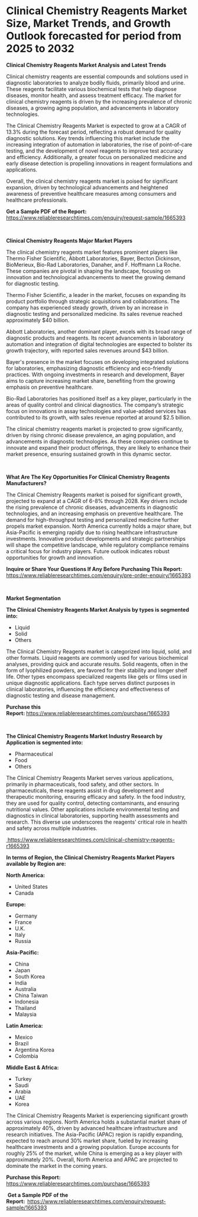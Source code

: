 <p><h1>Clinical Chemistry Reagents Market Size, Market Trends, and Growth Outlook forecasted for period from 2025 to 2032</h1></p><p><strong>Clinical Chemistry Reagents Market Analysis and Latest Trends</strong></p>
<p><p>Clinical chemistry reagents are essential compounds and solutions used in diagnostic laboratories to analyze bodily fluids, primarily blood and urine. These reagents facilitate various biochemical tests that help diagnose diseases, monitor health, and assess treatment efficacy. The market for clinical chemistry reagents is driven by the increasing prevalence of chronic diseases, a growing aging population, and advancements in laboratory technologies. </p><p>The Clinical Chemistry Reagents Market is expected to grow at a CAGR of 13.3% during the forecast period, reflecting a robust demand for quality diagnostic solutions. Key trends influencing this market include the increasing integration of automation in laboratories, the rise of point-of-care testing, and the development of novel reagents to improve test accuracy and efficiency. Additionally, a greater focus on personalized medicine and early disease detection is propelling innovations in reagent formulations and applications. </p><p>Overall, the clinical chemistry reagents market is poised for significant expansion, driven by technological advancements and heightened awareness of preventive healthcare measures among consumers and healthcare professionals.</p></p>
<p><strong>Get a Sample PDF of the Report:&nbsp;</strong> <a href="https://www.reliableresearchtimes.com/enquiry/request-sample/1665393?utm_campaign=2999&utm_medium=2&utm_source=Github&utm_content=ia&utm_term=13042025&utm_id=clinical-chemistry-reagents">https://www.reliableresearchtimes.com/enquiry/request-sample/1665393</a></p>
<p>&nbsp;</p>
<p><strong>Clinical Chemistry Reagents Major Market Players</strong></p>
<p><p>The clinical chemistry reagents market features prominent players like Thermo Fisher Scientific, Abbott Laboratories, Bayer, Becton Dickinson, BioMerieux, Bio-Rad Laboratories, Danaher, and F. Hoffmann La Roche. These companies are pivotal in shaping the landscape, focusing on innovation and technological advancements to meet the growing demand for diagnostic testing.</p><p>Thermo Fisher Scientific, a leader in the market, focuses on expanding its product portfolio through strategic acquisitions and collaborations. The company has experienced steady growth, driven by an increase in diagnostic testing and personalized medicine. Its sales revenue reached approximately $40 billion.</p><p>Abbott Laboratories, another dominant player, excels with its broad range of diagnostic products and reagents. Its recent advancements in laboratory automation and integration of digital technologies are expected to bolster its growth trajectory, with reported sales revenues around $43 billion.</p><p>Bayer's presence in the market focuses on developing integrated solutions for laboratories, emphasizing diagnostic efficiency and eco-friendly practices. With ongoing investments in research and development, Bayer aims to capture increasing market share, benefiting from the growing emphasis on preventive healthcare.</p><p>Bio-Rad Laboratories has positioned itself as a key player, particularly in the areas of quality control and clinical diagnostics. The company’s strategic focus on innovations in assay technologies and value-added services has contributed to its growth, with sales revenue reported at around $2.5 billion.</p><p>The clinical chemistry reagents market is projected to grow significantly, driven by rising chronic disease prevalence, an aging population, and advancements in diagnostic technologies. As these companies continue to innovate and expand their product offerings, they are likely to enhance their market presence, ensuring sustained growth in this dynamic sector.</p></p>
<p>&nbsp;</p>
<p><strong>What Are The Key Opportunities For Clinical Chemistry Reagents Manufacturers?</strong></p>
<p><p>The Clinical Chemistry Reagents market is poised for significant growth, projected to expand at a CAGR of 6-8% through 2028. Key drivers include the rising prevalence of chronic diseases, advancements in diagnostic technologies, and an increasing emphasis on preventive healthcare. The demand for high-throughput testing and personalized medicine further propels market expansion. North America currently holds a major share, but Asia-Pacific is emerging rapidly due to rising healthcare infrastructure investments. Innovative product developments and strategic partnerships will shape the competitive landscape, while regulatory compliance remains a critical focus for industry players. Future outlook indicates robust opportunities for growth and innovation.</p></p>
<p><strong>Inquire or Share Your Questions If Any Before Purchasing This Report:</strong> <a href="https://www.reliableresearchtimes.com/enquiry/pre-order-enquiry/1665393?utm_campaign=2999&utm_medium=2&utm_source=Github&utm_content=ia&utm_term=13042025&utm_id=clinical-chemistry-reagents">https://www.reliableresearchtimes.com/enquiry/pre-order-enquiry/1665393</a></p>
<p>&nbsp;</p>
<p><strong>Market Segmentation</strong></p>
<p><strong>The Clinical Chemistry Reagents Market Analysis by types is segmented into:</strong></p>
<p><ul><li>Liquid</li><li>Solid</li><li>Others</li></ul></p>
<p><p>The Clinical Chemistry Reagents market is categorized into liquid, solid, and other formats. Liquid reagents are commonly used for various biochemical analyses, providing quick and accurate results. Solid reagents, often in the form of lyophilized powders, are favored for their stability and longer shelf life. Other types encompass specialized reagents like gels or films used in unique diagnostic applications. Each type serves distinct purposes in clinical laboratories, influencing the efficiency and effectiveness of diagnostic testing and disease management.</p></p>
<p><strong>Purchase this Report:&nbsp;</strong><a href="https://www.reliableresearchtimes.com/purchase/1665393?utm_campaign=2999&utm_medium=2&utm_source=Github&utm_content=ia&utm_term=13042025&utm_id=clinical-chemistry-reagents">https://www.reliableresearchtimes.com/purchase/1665393</a></p>
<p>&nbsp;</p>
<p><strong>The Clinical Chemistry Reagents Market Industry Research by Application is segmented into:</strong></p>
<p><ul><li>Pharmaceutical</li><li>Food</li><li>Others</li></ul></p>
<p><p>The Clinical Chemistry Reagents Market serves various applications, primarily in pharmaceuticals, food safety, and other sectors. In pharmaceuticals, these reagents assist in drug development and therapeutic monitoring, ensuring efficacy and safety. In the food industry, they are used for quality control, detecting contaminants, and ensuring nutritional values. Other applications include environmental testing and diagnostics in clinical laboratories, supporting health assessments and research. This diverse use underscores the reagents' critical role in health and safety across multiple industries.</p></p>
<p><a href="https://www.reliableresearchtimes.com/clinical-chemistry-reagents-r1665393?utm_campaign=2999&utm_medium=2&utm_source=Github&utm_content=ia&utm_term=13042025&utm_id=clinical-chemistry-reagents">&nbsp;https://www.reliableresearchtimes.com/clinical-chemistry-reagents-r1665393</a></p>
<p><strong>In terms of Region, the Clinical Chemistry Reagents Market Players available by Region are:</strong></p>
<p>
    <p> <strong> North America: </strong>
        <ul>
            <li>United States</li>
            <li>Canada</li>
        </ul>
        </p> 
    <p> <strong> Europe: </strong>
        <ul>
            <li>Germany</li>
            <li>France</li>
            <li>U.K.</li>
            <li>Italy</li>
            <li>Russia</li>
        </ul>
        </p> 
    <p> <strong> Asia-Pacific: </strong>
        <ul>
            <li>China</li>
            <li>Japan</li>
            <li>South Korea</li>
            <li>India</li>
            <li>Australia</li>
            <li>China Taiwan</li>
            <li>Indonesia</li>
            <li>Thailand</li>
            <li>Malaysia</li>
        </ul>
        </p> 
    <p> <strong> Latin America: </strong>
        <ul>
            <li>Mexico</li>
            <li>Brazil</li>
            <li>Argentina Korea</li>
            <li>Colombia</li>
        </ul>
        </p> 
    <p> <strong> Middle East & Africa: </strong>
        <ul>
            <li>Turkey</li>
            <li>Saudi</li>
            <li>Arabia</li>
            <li>UAE</li>
            <li>Korea</li>
        </ul>
    </p>
    </p>
<p><p>The Clinical Chemistry Reagents Market is experiencing significant growth across various regions. North America holds a substantial market share of approximately 40%, driven by advanced healthcare infrastructure and research initiatives. The Asia-Pacific (APAC) region is rapidly expanding, expected to reach around 30% market share, fueled by increasing healthcare investments and a growing population. Europe accounts for roughly 25% of the market, while China is emerging as a key player with approximately 20%. Overall, North America and APAC are projected to dominate the market in the coming years.</p></p>
<p><strong>Purchase this Report: </strong><a href="https://www.reliableresearchtimes.com/purchase/1665393?utm_campaign=2999&utm_medium=2&utm_source=Github&utm_content=ia&utm_term=13042025&utm_id=clinical-chemistry-reagents">https://www.reliableresearchtimes.com/purchase/1665393</a></p>
<p>&nbsp;<strong>Get a Sample PDF of the Report:&nbsp;&nbsp;</strong><a href="https://www.reliableresearchtimes.com/enquiry/request-sample/1665393?utm_campaign=2999&utm_medium=2&utm_source=Github&utm_content=ia&utm_term=13042025&utm_id=clinical-chemistry-reagents">https://www.reliableresearchtimes.com/enquiry/request-sample/1665393</a></p>
<p><strong></strong></p>
<p><p></p><p></p><p></p></p>